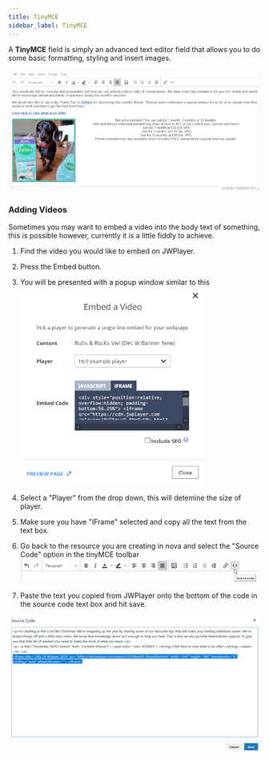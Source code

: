 ```yaml
---
title: TinyMCE
sidebar_label: TinyMCE
---
```


A **TinyMCE** field is simply an advanced text editor field that allows you to do some basic formatting, styling and insert images.

![img](../static/img/tinymce_example.png)

### Adding Videos

Sometimes you may want to embed a video into the body text of something, this is possible however, currently it is a little fiddly to achieve.

1. Find the video you would like to embed on JWPlayer.

2. Press the Embed button.

3. You will be presented with a popup window similar to this ![img](../static/img/embed_example.png)

4. Select a "Player" from the drop down, this will detemine the size of player.

5. Make sure you have "IFrame" selected and copy all the text from the text box.

6. Go back to the resource you are creating in nova and select the "Source Code" option in the tinyMCE toolbar ![img](../static/img/toolbar_code.png)

7. Paste the text you copied from JWPlayer onto the bottom of the code in the source code text box and hit save.

 ![img](../static/img/iframe_example.png)
